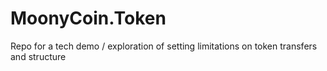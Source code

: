 # MoonyCoin.Token
Repo for a tech demo / exploration of setting limitations on token transfers and structure 
